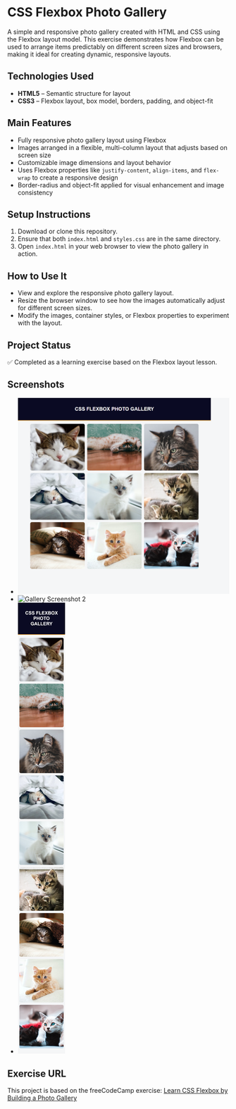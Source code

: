 # CSS Flexbox Photo Gallery

A simple and responsive photo gallery created with HTML and CSS using the Flexbox layout model. This exercise demonstrates how Flexbox can be used to arrange items predictably on different screen sizes and browsers, making it ideal for creating dynamic, responsive layouts.

## Technologies Used

- **HTML5** – Semantic structure for layout
- **CSS3** – Flexbox layout, box model, borders, padding, and object-fit

## Main Features

- Fully responsive photo gallery layout using Flexbox
- Images arranged in a flexible, multi-column layout that adjusts based on screen size
- Customizable image dimensions and layout behavior
- Uses Flexbox properties like `justify-content`, `align-items`, and `flex-wrap` to create a responsive design
- Border-radius and object-fit applied for visual enhancement and image consistency


## Setup Instructions

1. Download or clone this repository.
2. Ensure that both `index.html` and `styles.css` are in the same directory.
3. Open `index.html` in your web browser to view the photo gallery in action.

## How to Use It

- View and explore the responsive photo gallery layout.
- Resize the browser window to see how the images automatically adjust for different screen sizes.
- Modify the images, container styles, or Flexbox properties to experiment with the layout.

## Project Status

✅ Completed as a learning exercise based on the Flexbox layout lesson.

## Screenshots

- ![Gallery Screenshot 1](img/gallery-scsh-1.png)
- ![Gallery Screenshot 2](img/gallery-scsh-2.png)
- ![Gallery Screenshot 3](img/gallery-scsh-3.png)

## Exercise URL

This project is based on the freeCodeCamp exercise: [Learn CSS Flexbox by Building a Photo Gallery](https://www.freecodecamp.org/learn/2022/responsive-web-design/learn-css-flexbox-by-building-a-photo-gallery/)
